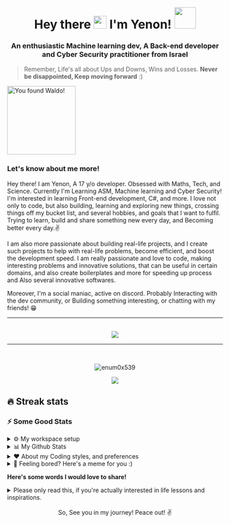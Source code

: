 <h1 align="center">
    Hey there 
    <img src="https://raw.githubusercontent.com/MartinHeinz/MartinHeinz/master/wave.gif" width="30px"> 
    I'm Yenon! 
    <img src="https://media.giphy.com/media/mGcNjsfWAjY5AEZNw6/giphy.gif" width="50">
</h1>

<h3 align="center">An enthusiastic Machine learning dev, A Back-end developer and Cyber Security practitioner from Israel</h3>

> Remember, Life's all about Ups and Downs, Wins and Losses. **Never be disappointed, Keep moving forward** :)

<img src= "https://octodex.github.com/images/waldocat.png" width="160px" Title="You found Waldo!" align="center">

### Let's know about me more!

Hey there! I am Yenon, A 17 y/o developer. Obsessed with Maths, Tech, and Science. Currently I'm Learning ASM, Machine learning 
and Cyber Security! I'm interested in learning Front-end development, C#, and more. I love not only to 
code, but also building, learning and exploring new things, crossing things off my bucket list, and several hobbies, and goals that I want to fulfil. 
Trying to learn, build and share something new every day, and Becoming better every day.✌️

I am also more passionate about building real-life projects, and I create such projects to help with real-life problems, become efficient, 
and boost the development speed. I am really passionate and love to code, making interesting problems and innovative solutions, that can be 
useful in certain domains, and also create boilerplates and more for speeding up process and Also several innovative softwares.

Moreover, I'm a social maniac, active on discord. Probably Interacting with the dev community, or Building something interesting, or 
chatting with my friends! 😁

---  

<p align="center"><br>
  <a href="https://github.com/Enum0x539">
    <img src="https://discord.c99.nl/widget/theme-4/268744824570642442.png"/>
     </a>
</p>

---  

<br />

<p align="center">
  <img align="center" src="https://github-readme-streak-stats.herokuapp.com/?user=enum0x539&theme=algolia" alt="enum0x539" />
</p>

<p align="center"> 
  <img src="https://profile-counter.glitch.me/Enum0x539/count.svg" />
</p>

## 🔥 Streak stats

### ⚡ Some Good Stats

<details>
  <summary>⚙️ My workspace setup</summary>

  - **Laptop**: HP pavilion (Intel i5)
  - **OS**: Windows 10
  - **Browser**: Mozilla firefox and Brave.
  - **Code Editor**: VSCode, Jetbrains IDE, Visual Studio, Sublime Text.
  - **Music Player**: Spotify
  - **Note software**: Notion
</details>

<details>
  <summary>📊 My Github Stats</summary>
 
  <p><img src="https://github-readme-stats.warriordefenderz.vercel.app/api?username=enum0x539&show_icons=true&include_all_commits=true&line_height=25" alt="enum0x539" /></p>
  
  <p align="left"> <a href="https://github.com/Enum0x539"><img src="https://github-profile-trophy.vercel.app/?username=Enum0x539" alt="Enum0x539" /></a> </p>
  
  ### Contribution Graph
  
  <p><img align="left" src="https://activity-graph.herokuapp.com/graph?username=Enum0x539&theme=github" alt="GH Contribution graph" /></p> 
  
  <br />

</details>

<details>
  <summary>❤️ About my Coding styles, and preferences </summary>
  <br />

  <!--START_SECTION:waka-->
![Lines of code](https://img.shields.io/badge/From%20Hello%20World%20I%27ve%20Written-3.1%20million%20lines%20of%20code-blue)

**🐱 My Github Data, I'm too lazy for updating it every time 😆**
> 🏆 0 Contributions in the Year 2021
 > 
> 📦 0 Bytes Used in Github's Storage 
 > 
> 🚫 Not Opted to Hire
 > 
> 📜 4 Public Repositories 
 > 
> 🔑 0 Private Repositories  
 >
    
  <p><img align="left" src="https://github-readme-stats.vercel.app/api/top-langs?username=enum0x539&show_icons=true&theme=dark&locale=en&layout=compact"                 alt="Enum0x539" /></p> 
    
  <br /><br /><br /><br /><br />
    
```text
⌚︎ Time Zone: Israel, Jerusalem (GMT+3)

🔥 Editors: 
Visual Studio            ███████████████████████░░   95% 
PyCharm                  ██░░░░░░░░░░░░░░░░░░░░░░░   2% 
VS Code                  ███░░░░░░░░░░░░░░░░░░░░░░   3%

💻 Operating System: 
Windows                  █████████████████████████   100.0%
```

**I Mostly Code in C#** 


**Timeline**

<!--END_SECTION:waka-->
  
</details>

<details>
  <summary>🤔 Feeling bored? Here's a meme for you :)</summary>

  <img src='https://random-memer.herokuapp.com/' title="Meme" height= "500" width="500" alt="Please refresh the page if the meme doesn't show up.">
</details>

**Here's some words I would love to share!**

<details>
  <summary>Please only read this, if you're actually interested in life lessons and inspirations.</summary>

  <p align="left"> <img src="https://cdn.discordapp.com/attachments/825091638782459912/851469757936566313/thought.png" alt="enum0x539" /> </p>

</details>

<br />

<div align="center">
    So, See you in my journey! Peace out! ✌️
</div>
